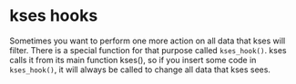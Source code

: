 kses hooks
==========

Sometimes you want to perform one more action on all data that kses will
filter. There is a special function for that purpose called `kses_hook()`. kses
calls it from its main function kses(), so if you insert some code in
`kses_hook()`, it will always be called to change all data that kses sees.
